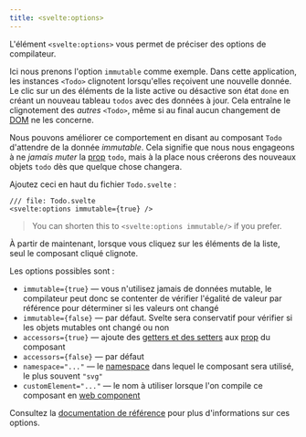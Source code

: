 ```yaml
---
title: <svelte:options>
---
```


L'élément `<svelte:options>` vous permet de préciser des options de compilateur.

Ici nous prenons l'option `immutable` comme exemple. Dans cette application, les instances `<Todo>` clignotent lorsqu'elles reçoivent une nouvelle donnée. Le clic sur un des éléments de la liste active ou désactive son état `done` en créant un nouveau tableau `todos` avec des données à jour. Cela entraîne le clignotement des _autres_ `<Todo>`, même si au final aucun changement de <span class="vo">[DOM](SVELTE_SITE_URL/docs/web#dom)</span> ne les concerne.

Nous pouvons améliorer ce comportement en disant au composant `Todo` d'attendre de la donnée _immutable_. Cela signifie que nous nous engageons à ne _jamais muter_ la <span class="vo">[prop](SVELTE_SITE_URL/docs/sveltejs#props)</span> `todo`, mais à la place nous créerons des nouveaux objets `todo` dès que quelque chose changera.

Ajoutez ceci en haut du fichier `Todo.svelte` :

```svelte
/// file: Todo.svelte
<svelte:options immutable={true} />
```

> You can shorten this to `<svelte:options immutable/>` if you prefer.

À partir de maintenant, lorsque vous cliquez sur les éléments de la liste, seul le composant cliqué clignote.

Les options possibles sont :

- `immutable={true}` — vous n'utilisez jamais de données mutable, le compilateur peut donc se contenter de vérifier l'égalité de valeur par référence pour déterminer si les valeurs ont changé
- `immutable={false}` — par défaut. Svelte sera conservatif pour vérifier si les objets mutables ont changé ou non
- `accessors={true}` — ajoute des <span class="vo">[getters et des setters](SVELTE_SITE_URL/docs/development#getter-setter)</span> aux <span class="vo">[prop](SVELTE_SITE_URL/docs/sveltejs#props)</span> du composant
- `accessors={false}` — par défaut
- `namespace="..."` — le <span class="vo">[namespace](SVELTE_SITE_URL/docs/development#namespace)</span> dans lequel le composant sera utilisé, le plus souvent `"svg"`
- `customElement="..."` — le nom à utiliser lorsque l'on compile ce composant en <span class="vo">[web component](SVELTE_SITE_URL/docs/web#web-component)</span>

Consultez la [documentation de référence](SVELTE_SITE_URL/docs/special-elements#svelte-options) pour plus d'informations sur ces options.
